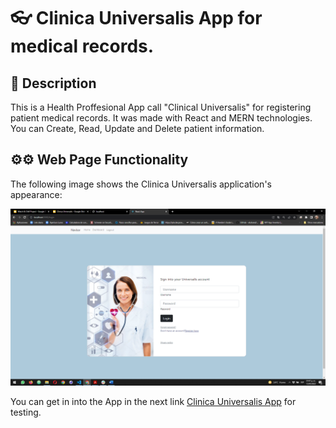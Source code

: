 #  👓 Clinica Universalis App for medical records.

## 📄 Description

This is a Health Proffesional App call "Clinical Universalis" for registering patient medical records. It was made with React and MERN technologies. You can Create, Read, Update and Delete patient information.

## ⚙⚙ Web Page Functionality

The following image shows the Clinica Universalis application's appearance:

![Clinica Universalis Image](./clinicalUniversalis.png)


You can get in into the App in the next link [Clinica Universalis App](https://marcogonzalezguzman77.github.io/reactPortfolio/) for testing.
